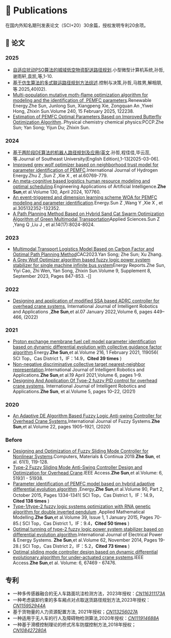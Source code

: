 
# 📝 Publications  
在国内外知名期刊发表论文（SCI+20）30余篇，授权发明专利20余项。

## 📑 论文

### 2025
- [自适应扰动PSO算法的城域低空物资配送路径规划](http://kns.cnki.net/kcms/detail/21.1106.tp.20250213.1810.026.html).小型微型计算机系统,孙哲,谢雨轩,袁凯,等,1-10.
- [基于仿生算法的多式联运路径规划方法综述](https://kns.cnki.net/kcms2/article/abstract?v=6h6U53PWxNQKrxeL0u35UzpSvOIluaUTeGCOH4kgsungJD0AITaDw5ibs74EuLWHyPKG39k4KtCVobSIB7bjPaOS64EE5AUQ8QeUoRM6lFvMXtYpYkRdtCZXrp31qCLAslrBD756EsGOCECzIaeucqhzaptZJ8c8azEukiFK5MZkY00UunRIapsjb7qUPJCh&uniplatform=NZKPT&language=CHS).控制与决策,孙哲,马胜男,解相朋,等.2025,40(02).
- [Multi-population mutative moth-flame optimization algorithm for modeling and the identification of  PEMFC parameters](https://www.sciencedirect.com/science/article/abs/pii/S0960148124023061).Renewable Energy.Zhe Sun, Junlong Sun, Xiangpeng Xie, Zongquan An ,Yiwei Hong, Zhixin Sun.Volume 240, 15 February 2025, 122238.
- [Estimation of PEMFC Optimal Parameters Based on Improved Butterfly Optimization Algorithm](https://pubs.rsc.org/en/content/articlelanding/2025/cp/d4cp03448a)..Physical chemistry chemical physics:PCCP.Zhe Sun; Yan Song; Yijun Du; Zhixin Sun.

### 2024
- [基于两阶段DE算法的机器人路径规划及应用(英文](http://kns.cnki.net/kcms/detail/32.1325.N.20241202.0936.002.html).孙哲,程佳佳,毕云蕊,等.Journal of Southeast University(English Edition),1-13[2025-03-06].
- [Improved grey wolf optimizer based on neighborhood trust model for parameter identification of PEMFC](https://www.sciencedirect.com/science/article/pii/S0360319924003999?via%3Dihub).International Journal of Hydrogen Energy.Zhu Z ,Sun Z ,Xie X , et al.60769-779.
- [An meta-cognitive based logistics human resource modeling and optimal scheduling](https://www.sciencedirect.com/science/article/pii/S0952197623019449).Engineering Applications of Artificial Intelligence.**Zhe Sun**,et al.Volume 130, April 2024, 107760.
- [An event-triggered and dimension learning scheme WOA for PEMFC modeling and parameter identification](https://www.sciencedirect.com/science/article/abs/pii/S0360544224021261?via%3Dihub).Energy.Sun Z ,Wang Y ,Xie X , et al.305132352-132352.
- [A Path Planning Method Based on Hybrid Sand Cat Swarm Optimization Algorithm of Green Multimodal Transportation](https://www.mdpi.com/2076-3417/14/17/8024)Applied Sciences.Sun Z ,Yang Q ,Liu J , et al.14(17):8024-8024.

### 2023
- [Multimodal Transport Logistics Model Based on Carbon Factor and Optimal Path Planning Method](https://ieeexplore.ieee.org/document/10450380)CAC2023.Yan Song; Zhe Sun; Xu Zhang.
- [A Grey Wolf Optimizer algorithm based fuzzy logic power system stabilizer for single machine infinite bus system](https://www.sciencedirect.com/science/article/pii/S235248472300728X)Energy Reports.Zhe Sun, Yiyi Cao, Zhi Wen, Yan Song, Zhixin Sun.Volume 9, Supplement 8, September 2023, Pages 847-853.
-[]

### 2022
- [Designing and application of modified SSA based ADRC controller for overhead crane systems](https://link.springer.com/article/10.1007/s41315-021-00207-x), International Journal of Intelligent Robotics and Applications ,**Zhe Sun**,et al.07 January 2022,Volume 6, pages 449–466, (2022)

### 2021
- [Proton exchange membrane fuel cell model parameter identification based on dynamic differential evolution with collective guidance factor algorithm](https://www.sciencedirect.com/science/article/abs/pii/S0360544220321630).Energy.**Zhe Sun**,et al.Volume 216, 1 February 2021, 119056( SCI Top，Cas District 1，IF：14.9，**Cited 39 times** )
- [Non-negative discriminative collective target nearest-neighbor representation](https://link.springer.com/article/10.1007/s41315-021-00169-0#:~:text=In%20this%20paper,%20we%20propose%20a%20novel%20method%20named%20Non-negative).International Journal of Intelligent Robotics and Applications.**Zhe Sun**,et al.19 April 2021,Volume 6, pages 1–9.
- [Designing And Application Of Type-2 fuzzy PID control  for overhead crane systems](https://link.springer.com/article/10.1007/s41315-020-00157-w). International Journal of Intelligent Robotics and Applications.**Zhe Sun**, et al.Volume 5, pages 10–22, (2021)

### 2020
- [An Adaptive DE Algorithm Based Fuzzy Logic Anti-swing Controller for Overhead Crane Systems](https://link.springer.com/article/10.1007/s40815-020-00883-0),International Journal of Fuzzy Systems.**Zhe Sun**,et al.Volume 22, pages 1905–1921, (2020)

### Before
- [Designing and Optimization of Fuzzy Sliding Mode Controller for Nonlinear Systems](https://www.techscience.com/cmc/v61n1/23102).Computers, Materials & Continua 2019.**Zhe Sun**, et al. 61(1), 119-128.
- [Type-2 Fuzzy Sliding Mode Anti-Swing Controller Design and Optimization for Overhead Crane](https://ieeexplore.ieee.org/document/8465976).IEEE Access.**Zhe Sun**,et al.Volume: 6, 51931 - 51938.
- [Parameter identification of PEMFC model based on hybrid adaptive differential evolution algorithm](https://www.sciencedirect.com/science/article/abs/pii/S0360544215008373) ,Energy,**Zhe Sun**,et al.Volume 90, Part 2, October 2015, Pages 1334-1341( SCI Top，Cas District 1，IF：14.9，**Cited 138 times** )
- [Type-1/type-2 fuzzy logic systems optimization with RNA genetic algorithm for double inverted pendulum](https://www.sciencedirect.com/science/article/pii/S0307904X14002054) ,Applied Mathematical Modelling.**Zhe Sun**,et al.Volume 39, Issue 1, 1 January 2015, Pages 70-85.( SCI Top，Cas District 1，IF：9.4，**Cited 50 times** )
- [Optimal tunning of type-2 fuzzy logic power system stabilizer based on differential evolution algorithm](https://www.sciencedirect.com/science/article/pii/S0142061514002063).International Journal of Electrical Power & Energy Systems. **Zhe Sun**,et al.Volume 62, November 2014, Pages 19-28.( SCI Top，Cas District 2，IF：5.2，**Cited 73 times** )
- [Optimal sliding mode controller design based on dynamic differential evolutionary algorithm for under-actuated crane systems](https://ieeexplore.ieee.org/document/8471163).IEEE Access.**Zhe Sun**,et al. Volume: 6, 67469 - 67476.

## 专利

- 一种多传感器融合的无人车路面坑洼检测方法，2023年授权：[*CN116311173A*](https://pss-system.cponline.cnipa.gov.cn/documents/detail?prevPageTit=changgui)
- 一种考虑装卸约束的多车厢点对点取送货路径规划方法,2023年授权：[*CN115952944A*](https://pss-system.cponline.cnipa.gov.cn/documents/detail?prevPageTit=changgui)
-  基于货物量的人力资源配置方法, 2021年授权；[*CN113256027A*](https://pss-system.cponline.cnipa.gov.cn/documents/detail?prevPageTit=changgui)
- 一种适用于无人车的行人及障碍物检测算法,2020年授权：[*CN111914688A*](https://pss-system.cponline.cnipa.gov.cn/documents/detail?prevPageTit=changgui)
-  一种基于滑模控制理论的桥式吊车防摆控制方法,2018年授权；[*CN108427280A*](https://pss-system.cponline.cnipa.gov.cn/documents/detail?prevPageTit=changgui)